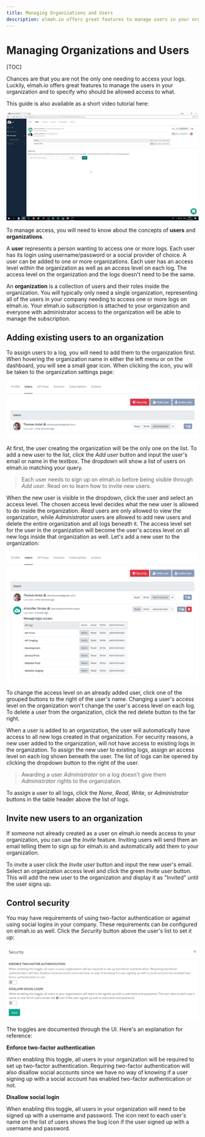 ```yaml
---
title: Managing Organizations and Users
description: elmah.io offers great features to manage users in your organization and to specify who should be allowed access to what. Learn how to set it up.
---
```


# Managing Organizations and Users

[TOC]

Chances are that you are not the only one needing to access your logs. Luckily, elmah.io offers great features to manage the users in your organization and to specify who should be allowed access to what.

This guide is also available as a short video tutorial here:

<a class="video-box" data-fancybox="" href="https://www.youtube.com/watch?v=7O43XBy4Kfg&amp;autoplay=1&amp;rel=0" title="user-administration">
  <img class="no-lightbox" src="../images/tour/user-administration.jpg" alt="user-administration" />
  <i class="fad fa-play-circle"></i>
</a>

To manage access, you will need to know about the concepts of **users** and **organizations**.

A **user** represents a person wanting to access one or more logs. Each user has its login using username/password or a social provider of choice. A user can be added to one or more organizations. Each user has an access level within the organization as well as an access level on each log. The access level on the organization and the logs doesn't need to be the same.

An **organization** is a collection of users and their roles inside the organization. You will typically only need a single organization, representing all of the users in your company needing to access one or more logs on elmah.io. Your elmah.io subscription is attached to your organization and everyone with administrator access to the organization will be able to manage the subscription.

## Adding existing users to an organization

To assign users to a log, you will need to add them to the organization first. When hovering the organization name in either the left menu or on the dashboard, you will see a small gear icon. When clicking the icon, you will be taken to the organization settings page:

![Organization Settings](images/organisation_settings.png)

At first, the user creating the organization will be the only one on the list. To add a new user to the list, click the *Add user* button and input the user's email or name in the textbox. The dropdown will show a list of users on elmah.io matching your query.

> Each user needs to sign up on elmah.io before being visible through *Add user*. Read on to learn how to invite new users.

When the new user is visible in the dropdown, click the user and select an access level. The chosen access level decides what the new user is allowed to do inside the organization. *Read* users are only allowed to view the organization, while *Administrator* users are allowed to add new users and delete the entire organization and all logs beneath it. The access level set for the user in the organization will become the user's access level on all new logs inside that organization as well. Let's add a new user to the organization:

![Add User to Organization](images/add_user_to_org.png)

To change the access level on an already added user, click one of the grouped buttons to the right of the user's name. Changing a user's access level on the organization won't change the user's access level on each log. To delete a user from the organization, click the red delete button to the far right.

When a user is added to an organization, the user will automatically have access to all new logs created in that organization. For security reasons, a new user added to the organization, will not have access to existing logs in the organization. To assign the new user to existing logs, assign an access level on each log shown beneath the user. The list of logs can be opened by clicking the dropdown button to the right of the user.

> Awarding a user *Administrator* on a log doesn't give them *Administrator* rights to the organization.

To assign a user to all logs, click the _None_, _Read_, _Write_, or _Administrator_ buttons in the table header above the list of logs.

## Invite new users to an organization

If someone not already created as a user on elmah.io needs access to your organization, you can use the *Invite* feature. Inviting users will send them an email telling them to sign up for elmah.io and automatically add them to your organization.

To invite a user click the *Invite user* button and input the new user's email. Select an organization access level and click the green *Invite user* button. This will add the new user to the organization and display it as "Invited" until the user signs up.

## Control security

You may have requirements of using two-factor authentication or against using social logins in your company. These requirements can be configured on elmah.io as well. Click the *Security* button above the user's list to set it up:

![Users security](images/users-security.png)

The toggles are documented through the UI. Here's an explanation for reference:

**Enforce two-factor authentication**

When enabling this toggle, all users in your organization will be required to set up two-factor authentication. Requiring two-factor authentication will also disallow social accounts since we have no way of knowing if a user signing up with a social account has enabled two-factor authentication or not.

**Disallow social login**

When enabling this toggle, all users in your organization will need to be signed up with a username and password. The icon next to each user's name on the list of users shows the bug icon if the user signed up with a username and password.